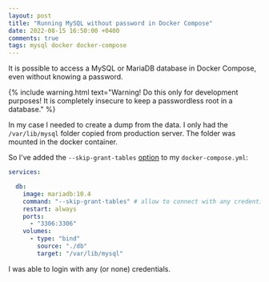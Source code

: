 ```yaml
---
layout: post
title: "Running MySQL without password in Docker Compose"
date: 2022-08-15 16:50:00 +0400
comments: true
tags: mysql docker docker-compose
---
```


It is possible to access a MySQL or MariaDB database in Docker Compose, even without knowing a password.

{% include warning.html text="Warning! Do this only for development purposes! It is completely insecure to keep a passwordless root in a database." %}

In my case I needed to create a dump from the data. I only had the `/var/lib/mysql` folder copied from production server. The folder was mounted in the docker container.

So I've added the `--skip-grant-tables` [option](https://dev.mysql.com/doc/refman/8.0/en/server-options.html#option_mysqld_skip-grant-tables) to my `docker-compose.yml`:

```yaml
services:

  db:
    image: mariadb:10.4
    command: "--skip-grant-tables" # allow to connect with any credentials
    restart: always
    ports:
      - "3306:3306"
    volumes:
      - type: "bind"
        source: "./db"
        target: "/var/lib/mysql"
```

I was able to login with any (or none) credentials.
